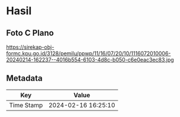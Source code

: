 # Hasil

## Foto C Plano

https://sirekap-obj-formc.kpu.go.id/3128/pemilu/ppwp/11/16/07/20/10/1116072010006-20240214-162237--4016b554-6103-4d8c-b050-c6e0eac3ec83.jpg


## Metadata

| Key        | Value               |
| ---------- | ------------------- |
| Time Stamp | 2024-02-16 16:25:10 |



